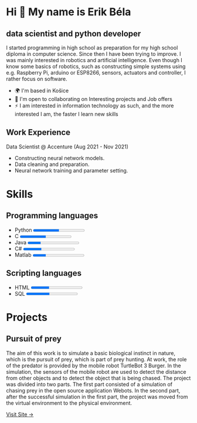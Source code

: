 Hi 👋 My name is Erik Béla
==========================

data scientist and python developer
-----------------------------------

I started programming in high school as preparation for my high school diploma in computer science. Since then I have been trying to improve. I was mainly interested in robotics and artificial intelligence. Even though I know some basics of robotics, such as constructing simple systems using e.g. Raspberry Pi, arduino or ESP8266, sensors, actuators and controller, I rather focus on software.

*   🌍  I'm based in Košice
*   🤝  I'm open to collaborating on Interesting projects and Job offers
*   ⚡  I am interested in information technology as such, and the more interested I am, the faster I learn new skills
  
Work Experience
----------------

Data Scientist @ Accenture (Aug 2021 - Nov 2021)
*  Constructing neural network models.
*  Data cleaning and preparation.
*  Neural network training and parameter setting.

Skills
=======

Programming languages
---------------------

* <label for="file">Python  </label> <progress id="file" max="100" value="50"></progress><br>
* <label for="file">C       </label> <progress id="file" max="100" value="50"></progress><br>
* <label for="file">Java    </label> <progress id="file" max="100" value="25"></progress><br>
* <label for="file">C#      </label> <progress id="file" max="100" value="35"></progress><br>
* <label for="file">Matlab  </label> <progress id="file" max="100" value="25"></progress>

Scripting languages
-------------------

* <label for="file">HTML  </label> <progress id="file" max="100" value="35"></progress><br>
* <label for="file">SQL   </label> <progress id="file" max="100" value="45"></progress><br>


Projects
==========================

Pursuit of prey
----------------

The aim of this work is to simulate a basic biological instinct in nature, which is the pursuit of prey, which is part of prey hunting. At work, the role of the predator is provided by the mobile robot TurtleBot 3 Burger. In the simulation, the sensors of the mobile robot are used to detect the distance from other objects and to detect the object that is being chased. The project was divided into two parts. The first part consisted of a simulation of chasing prey in the open source application Webots. In the second part, after the successful simulation in the first part, the project was moved from the virtual environment to the physical environment.

<div class="work__links">
        <a href="#" class="link__text">
        Visit Site <span>&rarr;</span>
        </a> 
        <a href="https://sites.google.com/view/ismr-zadanie/domov" target="_blank">
        </a>
    </div>

